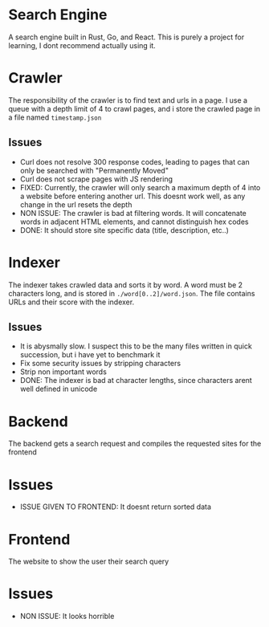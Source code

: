 # Search Engine
A search engine built in Rust, Go, and React. This is purely a project for learning, I dont recommend actually using it.

# Crawler
The responsibility of the crawler is to find text and urls in a page. I use a queue with a depth limit of 4 to crawl pages, and i store the crawled page in a file named `timestamp.json`

## Issues
* Curl does not resolve 300 response codes, leading to pages that can only be searched with "Permanently Moved"
* Curl does not scrape pages with JS rendering
* FIXED: Currently, the crawler will only search a maximum depth of 4 into a website before entering another url. This doesnt work well, as any change in the url resets the depth
* NON ISSUE: The crawler is bad at filtering words. It will concatenate words in adjacent HTML elements, and cannot distinguish hex codes
* DONE: It should store site specific data (title, description, etc..)

# Indexer
The indexer takes crawled data and sorts it by word. A word must be 2 characters long, and is stored in `./word[0..2]/word.json`. The file contains URLs and their score with the indexer.

## Issues
* It is abysmally slow. I suspect this to be the many files written in quick succession, but i have yet to benchmark it
* Fix some security issues by stripping characters
* Strip non important words
* DONE: The indexer is bad at character lengths, since characters arent well defined in unicode

# Backend
The backend gets a search request and compiles the requested sites for the frontend

# Issues
* ISSUE GIVEN TO FRONTEND: It doesnt return sorted data

# Frontend
The website to show the user their search query

# Issues
* NON ISSUE: It looks horrible
